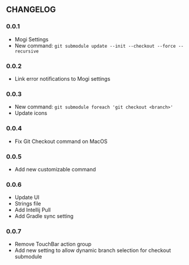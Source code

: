 ## CHANGELOG
### 0.0.1
- Mogi Settings
- New command: `git submodule update --init --checkout --force --recursive`

### 0.0.2
- Link error notifications to Mogi settings

### 0.0.3
- New command: `git submodule foreach 'git checkout <branch>'`
- Update icons

### 0.0.4
- Fix Git Checkout command on MacOS

### 0.0.5
- Add new customizable command

### 0.0.6
- Update UI
- Strings file
- Add Intellij Pull 
- Add Gradle sync setting

### 0.0.7
- Remove TouchBar action group
- Add new setting to allow dynamic branch selection for checkout submodule